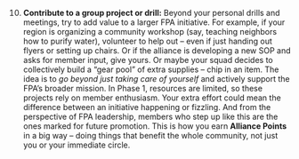 10. **Contribute to a group project or drill:** Beyond your personal drills and meetings, try to add value to a larger FPA initiative. For example, if your region is organizing a community workshop (say, teaching neighbors how to purify water), volunteer to help out – even if just handing out flyers or setting up chairs. Or if the alliance is developing a new SOP and asks for member input, give yours. Or maybe your squad decides to collectively build a “gear pool” of extra supplies – chip in an item. The idea is to _go beyond just taking care of yourself_ and actively support the FPA’s broader mission. In Phase 1, resources are limited, so these projects rely on member enthusiasm. Your extra effort could mean the difference between an initiative happening or fizzling. And from the perspective of FPA leadership, members who step up like this are the ones marked for future promotion. This is how you earn **Alliance Points** in a big way – doing things that benefit the whole community, not just you or your immediate circle.